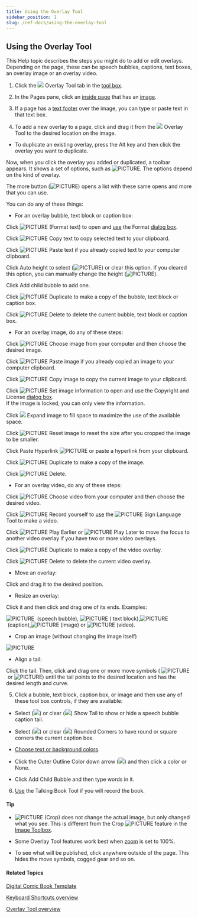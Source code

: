 ```yaml
---
title: Using the Overlay Tool
sidebar_position: 1
slug: /ref-docs/using-the-overlay-tool
---
```


## Using the Overlay Tool

This Help topic describes the steps you might do to add or edit overlays. Depending on the page, these can be speech bubbles, captions, text boxes, an overlay image or an overlay video.

1.  Click the ![](/ref-docs-assets/images/Tasks/Edit_tasks/Overlay_Tool/Overlay%20Tool%20Icon.png) Overlay Tool tab in the [tool box](../../../Concepts/Tool_Box.md).
    
2.  In the Pages pane, click an [inside page](../../../Concepts/Inside_pages.md) that has an [image](../../../Concepts/Picture.md).
    
3.  If a page has a [text footer](../../../Concepts/Paper_Comic_Book_Template.md) over the image, you can type or paste text in that text box.
    
4.  To add a new overlay to a page, click and drag it from the ![](/ref-docs-assets/images/Tasks/Edit_tasks/Overlay_Tool/Overlay%20Tool%20Icon.png) Overlay Tool to the desired location on the image.
    

-   To duplicate an existing overlay, press the Alt key and then click the overlay you want to duplicate.
    

Now, when you click the overlay you added or duplicated, a toolbar appears. It shows a set of options, such as ![PICTURE](/ref-docs-assets/images/Tasks/Edit_tasks/Overlay_Tool/ToolbarExample.png). The options depend on the kind of overlay.

The more button (![PICTURE](/ref-docs-assets/images/Tasks/Edit_tasks/Overlay_Tool/Overlay%20More%20button.png)) opens a list with these same opens and more that you can use.

You can do any of these things:

-   For an overlay bubble, text block or caption box: 
    

Click ![PICTURE](/ref-docs-assets/images/Tasks/Edit_tasks/Overlay_Tool/CoggedGearBlack.png) (Format text) to open and [use](../../Basic_tasks/Formatting_text/Formatting_Text_overview.md) the Format [dialog box](../../../User_Interface/Dialog_boxes/Format_dialog_box.md).

Click ![PICTURE](/ref-docs-assets/images/CopyImageOverlay.png) Copy text to copy selected text to your clipboard.

Click ![PICTURE](/ref-docs-assets/images/PasteImageOverlay.png) Paste text if you already copied text to your computer clipboard.

Click Auto height to select (![PICTURE](/ref-docs-assets/images/Tasks/Edit_tasks/Overlay_Tool/CheckMarkAutoHeight.png)) or clear this option. If you cleared this option, you can manually change the height (![PICTURE](/ref-docs-assets/images/Concepts/VerticalHeightDrag.png)). 

Click Add child bubble to add one.

Click ![PICTURE](/ref-docs-assets/images/DuplicateButtonVideoOverlay.png) Duplicate to make a copy of the bubble, text block or caption box.

Click ![PICTURE](/ref-docs-assets/images/DeleteVideoOverlay.png) Delete to delete the current bubble, text block or caption box.

-   For an overlay image, do any of these steps:
    

Click ![PICTURE](/ref-docs-assets/images/ChooseVideoOverlay.png) Choose image from your computer and then choose the desired image.

Click ![PICTURE](/ref-docs-assets/images/PasteImageOverlay.png) Paste image if you already copied an image to your computer clipboard.

Click ![PICTURE](/ref-docs-assets/images/CopyImageOverlay.png) Copy image to copy the current image to your clipboard.

Click ![PICTURE](/ref-docs-assets/images/SetImageInfoOverlay.png) Set image information to open and use the Copyright and License [dialog box](../../../User_Interface/Dialog_boxes/Copyright_License_dialog_box_Images.md).  
If the image is locked, you can only view the information.

Click ![](/ref-docs-assets/images/Tasks/Edit_tasks/Overlay_Tool/ExpandImage.png) Expand image to fill space to maximize the use of the available space.

Click ![PICTURE](/ref-docs-assets/images/Concepts/ResetImage.png) Reset image to reset the size after you cropped the image to be smaller.

Click Paste Hyperlink ![PICTURE](/ref-docs-assets/images/EnterpriseStar.png) or paste a hyperlink from your clipboard.

Click ![PICTURE](/ref-docs-assets/images/DuplicateButtonVideoOverlay.png) Duplicate to make a copy of the image.

Click ![PICTURE](/ref-docs-assets/images/DeleteVideoOverlay.png) Delete.

-   For an overlay video, do any of these steps:
    

Click ![PICTURE](/ref-docs-assets/images/ChooseVideoOverlay.png) Choose video from your computer and then choose the desired video.

Click ![PICTURE](/ref-docs-assets/images/RecordVideoOverlay.png) Record yourself to [use](../Sign_Language_Tool/Using_the_Sign_Languager_Tool.md) the ![PICTURE](/ref-docs-assets/images/VideoPlaceHolderSMALLblue.png) Sign Language Tool to make a video.

Click ![PICTURE](/ref-docs-assets/images/PlayEarlierOverlayVideo.png) Play Earlier or ![PICTURE](/ref-docs-assets/images/PlayLasterOverlayVideo.png) Play Later to move the focus to another video overlay if you have two or more video overlays.

Click ![PICTURE](/ref-docs-assets/images/DuplicateButtonVideoOverlay.png) Duplicate to make a copy of the video overlay.

Click ![PICTURE](/ref-docs-assets/images/DeleteVideoOverlay.png) Delete to delete the current video overlay.

-   Move an overlay:
    

Click and drag it to the desired position.

-   Resize an overlay:
    

Click it and then click and drag one of its ends. Examples:

![PICTURE](/ref-docs-assets/images/Tasks/Edit_tasks/Overlay_Tool/OverlayResizeSpeach.png)  (speech bubble), ![PICTURE](/ref-docs-assets/images/Tasks/Edit_tasks/Overlay_Tool/OverlayResizeTextBlock.png) ( text block),![PICTURE](/ref-docs-assets/images/Tasks/Edit_tasks/Overlay_Tool/OverlayResizeCaption.png) (caption),![PICTURE](/ref-docs-assets/images/Tasks/Edit_tasks/Overlay_Tool/Resize_Image.png) (image) or ![PICTURE](/ref-docs-assets/images/Tasks/Edit_tasks/Overlay_Tool/ResizeVideo.png) (video).

-   Crop an image (without changing the image itself)
    

![PICTURE](/ref-docs-assets/images/Tasks/Edit_tasks/Overlay_Tool/OverlayCropImage%20.png)

-   Align a tail:
    

Click the tail. Then, click and drag one or more move symbols ( ![PICTURE](/ref-docs-assets/images/Tasks/Edit_tasks/Overlay_Tool/MoveCircleGreen.png) or ![PICTURE](/ref-docs-assets/images/Tasks/Edit_tasks/Overlay_Tool/MoveCircleSolidGreen.png)) until the tail points to the desired location and has the desired length and curve.

5.  Click a bubble, text block, caption box, or image and then use any of these tool box controls, if they are available:
    

-   Select (![](/ref-docs-assets/images/Tasks/Edit_tasks/Overlay_Tool/ShowTailSelected.png)) or clear (![](/ref-docs-assets/images/Tasks/Edit_tasks/Overlay_Tool/ShowTailcleared.png)) Show Tail to show or hide a speech bubble caption tail.
    
-   Select (![](/ref-docs-assets/images/Tasks/Edit_tasks/Overlay_Tool/ShowTailSelected.png)) or clear (![](/ref-docs-assets/images/Tasks/Edit_tasks/Overlay_Tool/ShowTailcleared.png)) Rounded Corners to have round or square corners the current caption box.
    
-   [Choose text or background colors](Choose_text_or_background_colors.md).
    
-   Click the Outer Outline Color down arrow (![](/ref-docs-assets/images/Tasks/Edit_tasks/Overlay_Tool/DownArrowStyles.png)) and then click a color or None.
    
-   Click Add Child Bubble and then type words in it.
    

6.  [Use](../Record_Audio/Using_the_Talking_Book_Tool.md) the Talking Book Tool if you will record the book.
    

#### Tip

-   ![PICTURE](/ref-docs-assets/images/Tasks/Edit_tasks/Overlay_Tool/OverlayCropImage%20.png) (Crop) does not change the actual image, but only changed what you see. This is different from the Crop ![PICTURE](/ref-docs-assets/images/Crop.png) feature in the [Image Toolbox](../../../User_Interface/Dialog_boxes/Image_Toolbox.md).
    
-   Some Overlay Tool features work best when [zoom](../../../User_Interface/Toolbar/Edit_tab_toolbar.md) is set to 100%.
    
-   To see what will be published, click anywhere outside of the page. This hides the move symbols, cogged gear and so on.
    

#### Related Topics

[Digital Comic Book Template](../../../Concepts/Digital_Comic_Book_Template.md)

[Keyboard Shortcuts overview](../../../User_Interface/Keyboard_Shortcuts/Keyboard_Shortcuts_overview.md)

[Overlay Tool overview](Overlay_Tool_overview.md)